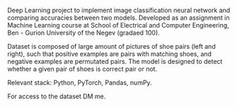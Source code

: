 Deep Learning project to implement image classification neural network and comparing accuracies between two models.
Developed as an assignment in Machine Learning course at School of Electrical and Computer Engineering, Ben - Gurion University of the Negev (gradaed 100).

Dataset is composed of large amount of pictures of shoe pairs (left and right), such that positive examples are pairs with matching shoes, and negative examples are permutated pairs.
The model is designed to detect whether a given pair of shoes is correct pair or not.

Relevant stack:
Python, PyTorch, Pandas, numPy.

For access to the dataset DM me.
